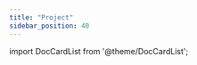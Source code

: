 ```yaml
---
title: "Project"
sidebar_position: 40
---
```


import DocCardList from '@theme/DocCardList';

<DocCardList />
